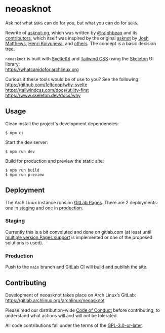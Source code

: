 # neoasknot

Ask not what `$ORG` can do for you, but what you can do for `$ORG`.

Rewrite of [asknot-ng], which was written by [@ralphbean] and its
[contributors][asknot-ng-contribs], which itself was inspired by the
original [asknot] by [Josh Matthews][jdm], [Henri Koivuneva][wham], and
[others][asknot-contribs]. The concept is a basic decision tree.

`neoasknot` is built with [SvelteKit] and [Tailwind CSS] using the [Skeleton] UI
library:<br>
https://whatcanidofor.archlinux.org

Curious if these tools would be of use to you? See the following:<br>
https://github.com/feltcoop/why-svelte<br>
https://tailwindcss.com/docs/utility-first<br>
https://www.skeleton.dev/docs/why

## Usage

Clean install the project's development dependencies:

    $ npm ci

Start the dev server:

    $ npm run dev

Build for production and preview the static site:

    $ npm run build
    $ npm run preview

## Deployment

The Arch Linux instance runs on [GitLab Pages][glpages].
There are 2 deployments: one in [staging] and one in [production].

### Staging

Currently this is a bit convoluted and done on gitlab.com (at least until
[multiple version Pages support][multiverpages] is implemented or one of the
proposed solutions is used).

### Production

Push to the `main` branch and GitLab CI will build and publish the site.

## Contributing

Development of neoasknot takes place on Arch Linux’s GitLab:
https://gitlab.archlinux.org/archlinux/neoasknot

Please read our distribution-wide [Code of Conduct][coc] before contributing,
to understand what actions will and will not be tolerated.

All code contributions fall under the terms of the [GPL-3.0-or-later][license].

[asknot-ng]: https://whatcanidoforfedora.org
[@ralphbean]: http://threebean.org
[asknot-ng-contribs]: https://github.com/fedora-infra/asknot-ng/graphs/contributors
[asknot]: https://whatcanidoformozilla.org
[jdm]: https://www.joshmatthews.net
[wham]: https://koivuneva.net/
[asknot-contribs]: https://github.com/jdm/asknot/contributors
[SvelteKit]: https://kit.svelte.dev
[Tailwind CSS]: https://tailwindcss.com
[Skeleton]: https://www.skeleton.dev
[glpages]: https://docs.gitlab.com/ee/user/project/pages/
[staging]: https://polyzen.gitlab.io/neoasknot-staging
[production]: https://whatcanidofor.archlinux.org
[multiverpages]: https://gitlab.com/gitlab-org/gitlab/-/issues/16208
[coc]: https://terms.archlinux.org/docs/code-of-conduct/
[license]: https://gitlab.archlinux.org/main/neoasknot/-/blob/archlinux/LICENSE
